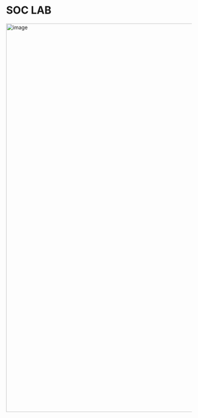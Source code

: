 # SOC LAB

<img width="1053" alt="image" src="https://github.com/user-attachments/assets/48da3440-9d3d-4e4f-971e-eee127da10b2">
